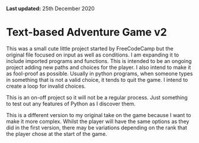 **Last updated:** 25th December 2020

# Text-based Adventure Game v2

This was a small cute little project started by FreeCodeCamp but the original file focused on input as well as 
conditions. I am expanding it to include imported programs and functions. This is intended to be an ongoing project 
adding new paths and choices for the player. I also intend to make it as fool-proof as possible. Usually in python 
programs, when someone types in something that is not a valid choice, it tends to quit the game. I intend to create a 
loop for invalid choices. 

This is an on-off project so it will not be a regular process. Just something to test out any features of Python as I 
discover them.

This is a different version to my original take on the game because I want to make it more complex. Whilst the player 
will have the same options as they did in the first version, there may be variations depending on the rank that the 
player chose at the start of the game.

